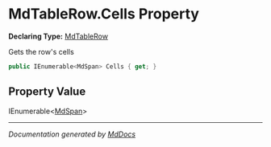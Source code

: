 ﻿# MdTableRow.Cells Property

**Declaring Type:** [MdTableRow](../index.md)

Gets the row's cells

```csharp
public IEnumerable<MdSpan> Cells { get; }
```

## Property Value

IEnumerable\<[MdSpan](../../MdSpan/index.md)\>

___

*Documentation generated by [MdDocs](https://github.com/ap0llo/mddocs)*
